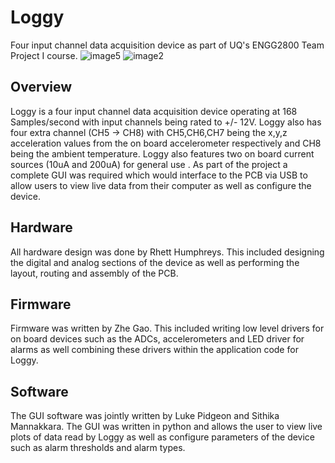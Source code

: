 # Loggy
Four input channel data acquisition device as part of UQ's ENGG2800 Team Project I course.
![image5](https://github.com/user-attachments/assets/c2652dec-ee7c-4f25-ba55-043b2a7cf990)
![image2](https://github.com/user-attachments/assets/86f580f2-da47-4894-a557-aa4461093b21)

## Overview
Loggy is a four input channel data acquisition device operating at 168 Samples/second with input channels being rated to +/- 12V. Loggy also has four extra channel (CH5 -> CH8) with CH5,CH6,CH7 being the x,y,z acceleration values from the on board accelerometer respectively and CH8 being the ambient temperature.
Loggy also features two on board current sources (10uA and 200uA) for general use . As part of the project a complete GUI was required which would interface to the PCB via USB to allow users to view live data from their computer as well as configure the device. 

## Hardware
All hardware design was done by Rhett Humphreys. This included designing the digital and analog sections of the device as well as performing the layout, routing and assembly of the PCB.

## Firmware
Firmware was written by Zhe Gao. This included writing low level drivers for on board devices such as the ADCs, accelerometers and LED driver for alarms as well combining these drivers within the application code for Loggy.

## Software
The GUI software was jointly written by Luke Pidgeon and Sithika Mannakkara. The GUI was written in python and allows the user to view live plots of data read by Loggy as well as configure parameters of the device such as alarm thresholds and alarm types.
